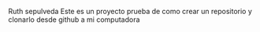 Ruth sepulveda
Este es un proyecto prueba de como crear un repositorio y clonarlo desde github a mi computadora